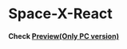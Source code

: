 # Space-X-React
#### Check [Preview(Only PC version)](https://soulnaturalist.github.io/Space-X-React/)
